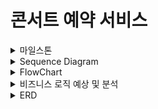# 콘서트 예약 서비스

<details><summary>마일스톤</summary>

[Concert Reservation Service Milestone](https://github.com/users/wn1331/projects/2)

</details>

<details><summary>Sequence Diagram</summary>

[Sequence Diagram](docs%2FSequenceDiagram.md)

</details>


<details><summary>FlowChart</summary>

#### 콘서트 예약 서비스 메인 흐름도
![flowchart.png](images/flowchart.png)

</details>

<details><summary>비즈니스 로직 예상 및 분석</summary>

[대기열을 DB로 구현하는 경우에서 콘서트 예약 서비스의 비즈니스 로직 예상 및 분석](docs%2FBusinessLogic.md)

</details>

<details><summary>ERD</summary>

```mermaid
erDiagram
    concert ||--|{ concert_schedule: "1:N"
    concert_schedule ||--|{ concert_seat: "1:N"
    concert_seat ||--|{ reservation: "1:N"
    user ||--|| user_detail: "1:1"
    user ||--|{ reservation: "1:N"
    user ||--|| Queue: "1:1"
    reservation ||--|| payment: "1:1"

    concert {
        long id PK "콘서트 PK"
        String name "콘서트 이름"
    }
    concert_schedule {
        long id PK "콘서트 스케줄 PK"
        long concert_id "콘서트 PK"
        datetime concert_datetime "날짜"
    }
    concert_seat {
        long id PK "콘서트 좌석 PK"
        long concert_schedule_id "콘서트 스케줄 PK"
        String seatNum "좌석번호"
        decimal price "좌석 가격"
        String status "좌석 상태"
        datetime created_at "생성일시"
        datetime modified_at "수정일시"
    }

    user {
        long id PK "사용자 PK"
        String name "사용자 명 (not null)"
    }
    user_detail {
        long id PK "유저상세 PK"
        long userId "사용자 PK"
        decimal amount "잔액"
        datetime create_at "생성일시"
        datetime modified_at "수정일시"
    }

    payment {
        long id PK "결제 PK"
        long reservation_id "예약 PK"
        String seat_num "좌석 번호"
        String concert_name "콘서트 이름"
        datetime concert_datetime "콘서트 일시"
        decimal price "결제 금액"
        datetime created_at "생성일자"
        datetime create_datetime "생성일시"
    }

    reservation {
        long id PK "예약 PK"
        long user_id "사용자 PK"
        long id PK "예약 좌석 PK"
        long concert_seat_id "콘서트 좌석 PK"
        String status "예약 상태 (예약, 결제완료)"
        datetime created_at "생성일자"
        datetime modified_at "수정일자"
    }

    Queue {
        long id PK "대기열 PK"
        long user_id "유저 PK"
        String token UK "대기열 토큰(UUID)"
        String status "대기열 상태"
        datetime created_at "생성일시"
        datetime modified_at "수정일시"
    }

```

</details>





